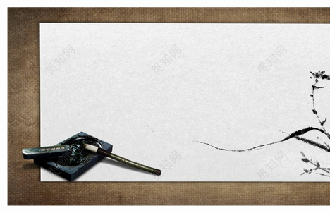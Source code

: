<img style="position: absolute;" src="https://github.com/tuituidan/tuituidan/raw/master/bg.jpg" alt="1" />

### Hi there 👋
🔭 I’m currently working on ...

> **当华美的叶片落尽，生命的脉络才清晰可见**
<!--
**tuituidan/tuituidan** is a ✨ _special_ ✨ repository because its `README.md` (this file) appears on your GitHub profile.

Here are some ideas to get you started:

- 🔭 I’m currently working on ...
- 🌱 I’m currently learning ...
- 👯 I’m looking to collaborate on ...
- 🤔 I’m looking for help with ...
- 💬 Ask me about ...
- 📫 How to reach me: ...
- 😄 Pronouns: ...
- ⚡ Fun fact: ...
-->
